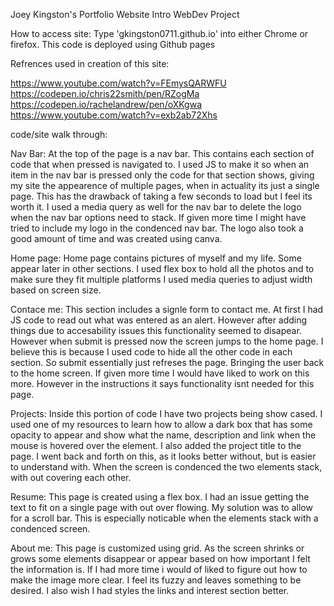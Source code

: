 Joey Kingston's Portfolio Website
Intro WebDev Project

How to access site: Type 'gkingston0711.github.io' into either Chrome or firefox. 
This code is deployed using Github pages

Refrences used in creation of this site:

https://www.youtube.com/watch?v=FEmysQARWFU
https://codepen.io/chris22smith/pen/RZogMa
https://codepen.io/rachelandrew/pen/oXKgwa 
https://www.youtube.com/watch?v=exb2ab72Xhs

code/site walk through:

Nav Bar:
At the top of the page is a nav bar. This contains each section of code that when pressed is navigated to. I used JS to
make it so when an item in the nav bar is pressed only the code for that section shows, giving my site the appearence of 
multiple pages, when in actuality its just a single page. This has the drawback of taking a few seconds to load but I feel
its worth it. I used a media query as well for the nav bar to delete the logo when the nav bar options need to stack. If 
given more time I might have tried to include my logo in the condenced nav bar. The logo also took a good amount of time
and was created using canva. 

Home page:
Home page contains pictures of myself and my life. Some appear later in other sections. I used flex box to hold all the 
photos and to make sure they fit multiple platforms I used media queries to adjust width based on screen size. 

Contace me:
This section includes a signle form to contact me. At first I had JS code to read out what was entered as an alert. However 
after adding things due to accesability issues this functionality seemed to disapear. However when submit is pressed now the
screen jumps to the home page. I believe this is because I used code to hide all the other code in each section. So submit 
essentially just refreses the page. Bringing the user back to the home screen. If given more time I would have liked to work 
on this more. However in the instructions it says functionality isnt needed for this page. 

Projects:
Inside this portion of code I have two projects being show cased. I used one of my resources to learn how to allow a dark box 
that has some opacity to appear and show what the name, description and link when the mouse is hovered over the element. I also
added the project title to the page. I went back and forth on this, as it looks better without, but is easier to understand with. 
When the screen is condenced the two elements stack, with out covering each other.

Resume:
This page is created using a flex box. I had an issue getting the text to fit on a single page with out over flowing. My solution 
was to allow for a scroll bar. This is especially noticable when the elements stack with a condenced screen. 

About me:
This page is customized using grid. As the screen shrinks or grows some elements disappear or appear based on how important I felt 
the information is. If I had more time i would of liked to figure out how to make the image more clear. I feel its fuzzy and leaves
something to be desired. I also wish I had styles the links and interest section better. 




